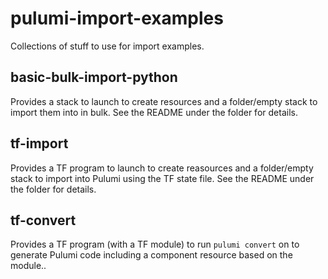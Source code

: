 # pulumi-import-examples
Collections of stuff to use for import examples.

## basic-bulk-import-python
Provides a stack to launch to create resources and a folder/empty stack to import them into in bulk.
See the README under the folder for details.

## tf-import
Provides a TF program to launch to create reasources and a folder/empty stack to import into Pulumi using the TF state file.
See the README under the folder for details.

## tf-convert
Provides a TF program (with a TF module) to run `pulumi convert` on to generate Pulumi code including a component resource based on the module..
